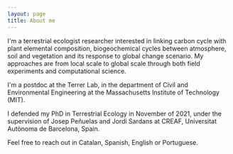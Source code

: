 ```yaml
---
layout: page
title: About me
---
```


I'm a terrestrial ecologist researcher interested in linking carbon cycle with plant elemental composition, biogeochemical cycles between atmosphere, soil and vegetation and its response to global change scenario. My approaches are from local scale to global scale through both field experiments and computational science.

I'm a postdoc at the Terrer Lab, in the department of Civil and Environmental Engineering at the Massachusetts Institute of Technology (MIT).

I defended my PhD in Terrestrial Ecology in November of 2021, under the supervision of Josep Peñuelas and Jordi Sardans at CREAF, Universitat Autònoma de Barcelona, Spain.

Feel free to reach out in Catalan, Spanish, English or Portuguese.
